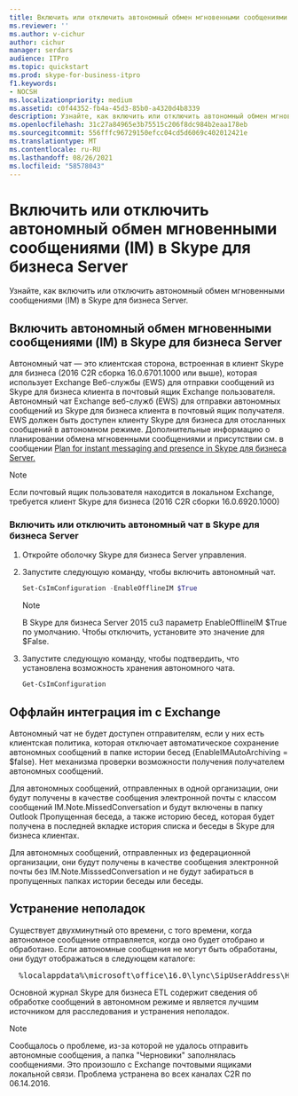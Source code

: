 ```yaml
---
title: Включить или отключить автономный обмен мгновенными сообщениями (IM) в Skype для бизнеса Server
ms.reviewer: ''
ms.author: v-cichur
author: cichur
manager: serdars
audience: ITPro
ms.topic: quickstart
ms.prod: skype-for-business-itpro
f1.keywords:
- NOCSH
ms.localizationpriority: medium
ms.assetid: c0f44352-fb4a-45d3-85b0-a4320d4b8339
description: Узнайте, как включить или отключить автономный обмен мгновенными сообщениями (IM) в Skype для бизнеса Server.
ms.openlocfilehash: 31c27a84965e3b75515c206f8dc984b2eaa178eb
ms.sourcegitcommit: 556fffc96729150efcc04cd5d6069c402012421e
ms.translationtype: MT
ms.contentlocale: ru-RU
ms.lasthandoff: 08/26/2021
ms.locfileid: "58578043"
---
```

# <a name="enable-or-disable-offline-instant-messaging-im-in-skype-for-business-server"></a>Включить или отключить автономный обмен мгновенными сообщениями (IM) в Skype для бизнеса Server
 
Узнайте, как включить или отключить автономный обмен мгновенными сообщениями (IM) в Skype для бизнеса Server.
  
## <a name="enable-offline-instant-messaging-im-in-skype-for-business-server"></a>Включить автономный обмен мгновенными сообщениями (IM) в Skype для бизнеса Server

Автономный чат — это клиентская сторона, встроенная в клиент Skype для бизнеса (2016 C2R сборка 16.0.6701.1000 или выше), которая использует Exchange Веб-службы (EWS) для отправки сообщений из Skype для бизнеса клиента в почтовый ящик Exchange пользователя. Автономный чат Exchange веб-служб (EWS) для отправки автономных сообщений из Skype для бизнеса клиента в почтовый ящик получателя. EWS должен быть доступен клиенту Skype для бизнеса для отосланных сообщений в автономном режиме. Дополнительные информацию о планировании обмена мгновенными сообщениями и присутствии см. в сообщении [Plan for instant messaging and presence in Skype для бизнеса Server.](../../plan-your-deployment/instant-messaging-and-presence.md)
  
> [!NOTE]
> Если почтовый ящик пользователя находится в локальном Exchange, требуется клиент Skype для бизнеса (2016 C2R сборки 16.0.6920.1000) 
  
### <a name="to-enable-or-disable-offline-im-in-skype-for-business-server"></a>Включить или отключить автономный чат в Skype для бизнеса Server

1. Откройте оболочку Skype для бизнеса Server управления.
    
2. Запустите следующую команду, чтобы включить автономный чат.
    
   ```powershell
   Set-CsImConfiguration -EnableOfflineIM $True
   ```

    > [!NOTE]
    > В Skype для бизнеса Server 2015 cu3 параметр EnableOfflineIM $True по умолчанию. Чтобы отключить, установите это значение для $False. 
  
3. Запустите следующую команду, чтобы подтвердить, что установлена возможность хранения автономного чата.
    
   ```powershell
   Get-CsImConfiguration
   ```

## <a name="offline-im-integration-with-exchange"></a>Оффлайн интеграция im с Exchange

Автономный чат не будет доступен отправителям, если у них есть клиентская политика, которая отключает автоматическое сохранение автономных сообщений в папке истории бесед (EnableIMAutoArchiving = $false). Нет механизма проверки возможности получения получателем автономных сообщений.
  
Для автономных сообщений, отправленных в одной организации, они будут получены в качестве сообщения электронной почты с классом  сообщений IM.Note.MissedConversation и будут включены в папку Outlook Пропущенная беседа, а также историю бесед, которая будет получена в последней вкладке история списка и беседы в Skype для бизнеса клиентах.
  
Для автономных сообщений, отправленных из федерационной организации, они будут получены в качестве сообщения электронной почты без IM.Note.MisssedConversation и не будут забираться в пропущенных папках истории беседы или беседы. 
  
## <a name="troubleshooting"></a>Устранение неполадок

Существует двухминутный ото времени, с того времени, когда автономное сообщение отправляется, когда оно будет отобрано и обработано. Если автономные сообщения не могут быть обработаны, они будут отображаться в следующем каталоге: 
  
  <pre>  %localappdata%\microsoft\office\16.0\lync\SipUserAddress\History Spooler   </pre>

Основной журнал Skype для бизнеса ETL содержит сведения об обработке сообщений в автономном режиме и является лучшим источником для расследования и устранения неполадок. 
  
> [!NOTE]
> Сообщалось о проблеме, из-за которой не удалось отправить автономные сообщения, а папка "Черновики" заполнялась сообщениями. Это произошло с Exchange почтовыми ящиками локальной связи. Проблема устранена во всех каналах C2R по 06.14.2016.  

